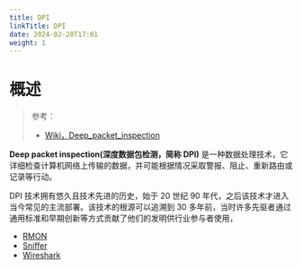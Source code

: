 ```yaml
---
title: DPI
linkTitle: DPI
date: 2024-02-20T17:01
weight: 1
---
```


# 概述

> 参考：
> 
> - [Wiki，Deep_packet_inspection](https://en.wikipedia.org/wiki/Deep_packet_inspection)

**Deep packet inspection(深度数据包检测，简称 DPI)** 是一种数据处理技术，它详细检查计算机网络上传输的数据，并可能根据情况采取警报、阻止、重新路由或记录等行动。

DPI 技术拥有悠久且技术先进的历史，始于 20 世纪 90 年代，之后该技术才进入当今常见的主流部署。该技术的根源可以追溯到 30 多年前，当时许多先驱者通过通用标准和早期创新等方式贡献了他们的发明供行业参与者使用，

- [RMON](https://en.wikipedia.org/wiki/RMON "RMON")
- [Sniffer](https://en.wikipedia.org/wiki/Sniffer_(protocol_analyzer) "Sniffer (protocol analyzer)")
- [Wireshark](https://en.wikipedia.org/wiki/Wireshark "Wireshark")

